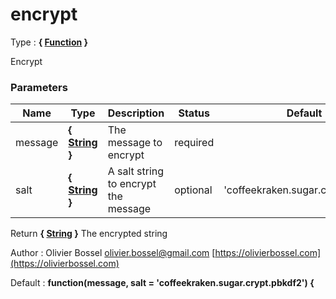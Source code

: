 # encrypt

<!-- @namespace: sugar.js.crypt.pbkdf2.encrypt -->

Type : **{ [Function](https://developer.mozilla.org/fr/docs/Web/JavaScript/Reference/Objets_globaux/Function) }**


Encrypt



### Parameters
Name  |  Type  |  Description  |  Status  |  Default
------------  |  ------------  |  ------------  |  ------------  |  ------------
message  |  **{ [String](https://developer.mozilla.org/fr/docs/Web/JavaScript/Reference/Objets_globaux/String) }**  |  The message to encrypt  |  required  |
salt  |  **{ [String](https://developer.mozilla.org/fr/docs/Web/JavaScript/Reference/Objets_globaux/String) }**  |  A salt string to encrypt the message  |  optional  |  'coffeekraken.sugar.crypt.pbkdf2'

Return **{ [String](https://developer.mozilla.org/fr/docs/Web/JavaScript/Reference/Objets_globaux/String) }** The encrypted string

Author : Olivier Bossel [olivier.bossel@gmail.com](mailto:olivier.bossel@gmail.com) [https://olivierbossel.com](https://olivierbossel.com)

Default : **function(message, salt = 'coffeekraken.sugar.crypt.pbkdf2') {**